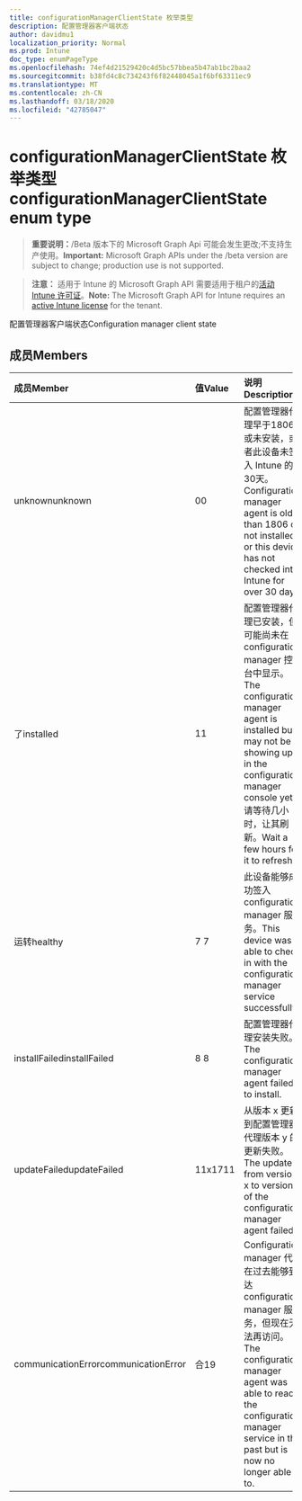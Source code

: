 ```yaml
---
title: configurationManagerClientState 枚举类型
description: 配置管理器客户端状态
author: davidmu1
localization_priority: Normal
ms.prod: Intune
doc_type: enumPageType
ms.openlocfilehash: 74ef4d21529420c4d5bc57bbea5b47ab1bc2baa2
ms.sourcegitcommit: b38fd4c8c734243f6f82448045a1f6bf63311ec9
ms.translationtype: MT
ms.contentlocale: zh-CN
ms.lasthandoff: 03/18/2020
ms.locfileid: "42785047"
---
```

# <a name="configurationmanagerclientstate-enum-type"></a><span data-ttu-id="d01a3-103">configurationManagerClientState 枚举类型</span><span class="sxs-lookup"><span data-stu-id="d01a3-103">configurationManagerClientState enum type</span></span>

> <span data-ttu-id="d01a3-104">**重要说明：**/Beta 版本下的 Microsoft Graph Api 可能会发生更改;不支持生产使用。</span><span class="sxs-lookup"><span data-stu-id="d01a3-104">**Important:** Microsoft Graph APIs under the /beta version are subject to change; production use is not supported.</span></span>

> <span data-ttu-id="d01a3-105">**注意：** 适用于 Intune 的 Microsoft Graph API 需要适用于租户的[活动 Intune 许可证](https://go.microsoft.com/fwlink/?linkid=839381)。</span><span class="sxs-lookup"><span data-stu-id="d01a3-105">**Note:** The Microsoft Graph API for Intune requires an [active Intune license](https://go.microsoft.com/fwlink/?linkid=839381) for the tenant.</span></span>

<span data-ttu-id="d01a3-106">配置管理器客户端状态</span><span class="sxs-lookup"><span data-stu-id="d01a3-106">Configuration manager client state</span></span>

## <a name="members"></a><span data-ttu-id="d01a3-107">成员</span><span class="sxs-lookup"><span data-stu-id="d01a3-107">Members</span></span>
|<span data-ttu-id="d01a3-108">成员</span><span class="sxs-lookup"><span data-stu-id="d01a3-108">Member</span></span>|<span data-ttu-id="d01a3-109">值</span><span class="sxs-lookup"><span data-stu-id="d01a3-109">Value</span></span>|<span data-ttu-id="d01a3-110">说明</span><span class="sxs-lookup"><span data-stu-id="d01a3-110">Description</span></span>|
|:---|:---|:---|
|<span data-ttu-id="d01a3-111">unknown</span><span class="sxs-lookup"><span data-stu-id="d01a3-111">unknown</span></span>|<span data-ttu-id="d01a3-112">0</span><span class="sxs-lookup"><span data-stu-id="d01a3-112">0</span></span>|<span data-ttu-id="d01a3-113">配置管理器代理早于1806或未安装，或者此设备未签入 Intune 的30天。</span><span class="sxs-lookup"><span data-stu-id="d01a3-113">Configuration manager agent is older than 1806 or not installed or this device has not checked into Intune for over 30 days.</span></span>|
|<span data-ttu-id="d01a3-114">了</span><span class="sxs-lookup"><span data-stu-id="d01a3-114">installed</span></span>|<span data-ttu-id="d01a3-115">1</span><span class="sxs-lookup"><span data-stu-id="d01a3-115">1</span></span>|<span data-ttu-id="d01a3-116">配置管理器代理已安装，但可能尚未在 configuration manager 控制台中显示。</span><span class="sxs-lookup"><span data-stu-id="d01a3-116">The configuration manager agent is installed but may not be showing up in the configuration manager console yet.</span></span> <span data-ttu-id="d01a3-117">请等待几小时，让其刷新。</span><span class="sxs-lookup"><span data-stu-id="d01a3-117">Wait a few hours for it to refresh.</span></span>|
|<span data-ttu-id="d01a3-118">运转</span><span class="sxs-lookup"><span data-stu-id="d01a3-118">healthy</span></span>|<span data-ttu-id="d01a3-119">7 </span><span class="sxs-lookup"><span data-stu-id="d01a3-119">7</span></span>|<span data-ttu-id="d01a3-120">此设备能够成功签入 configuration manager 服务。</span><span class="sxs-lookup"><span data-stu-id="d01a3-120">This device was able to check in with the configuration manager service successfully.</span></span>|
|<span data-ttu-id="d01a3-121">installFailed</span><span class="sxs-lookup"><span data-stu-id="d01a3-121">installFailed</span></span>|<span data-ttu-id="d01a3-122">8 </span><span class="sxs-lookup"><span data-stu-id="d01a3-122">8</span></span>|<span data-ttu-id="d01a3-123">配置管理器代理安装失败。</span><span class="sxs-lookup"><span data-stu-id="d01a3-123">The configuration manager agent failed to install.</span></span>|
|<span data-ttu-id="d01a3-124">updateFailed</span><span class="sxs-lookup"><span data-stu-id="d01a3-124">updateFailed</span></span>|<span data-ttu-id="d01a3-125">11x17</span><span class="sxs-lookup"><span data-stu-id="d01a3-125">11</span></span>|<span data-ttu-id="d01a3-126">从版本 x 更新到配置管理器代理版本 y 的更新失败。</span><span class="sxs-lookup"><span data-stu-id="d01a3-126">The update from version x to version y of the configuration manager agent failed.</span></span> |
|<span data-ttu-id="d01a3-127">communicationError</span><span class="sxs-lookup"><span data-stu-id="d01a3-127">communicationError</span></span>|<span data-ttu-id="d01a3-128">合</span><span class="sxs-lookup"><span data-stu-id="d01a3-128">19</span></span>|<span data-ttu-id="d01a3-129">Configuration manager 代理在过去能够到达 configuration manager 服务，但现在无法再访问。</span><span class="sxs-lookup"><span data-stu-id="d01a3-129">The configuration manager agent was able to reach the configuration manager service in the past but is now no longer able to.</span></span> |



